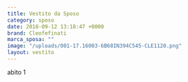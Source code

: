 ```yaml
---
title: Vestito da Sposo
category: sposo
date: 2018-09-12 13:18:47 +0000
brand: Cleofefinati
marca_sposa: ""
image: "/uploads/001-17.16003-6B68IN394C545-CLE1120.png"
layout: vestito
---
```


abito 1
